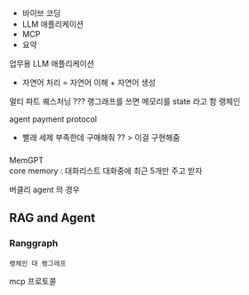 - 바이브 코딩
- LLM 애플리케이션
- MCP
- 요약

업무용 LLM 애플리케이션
- 자연어 처리 = 자연어 이해 + 자연어 생성

멀티 파트 퀘스처닝 ??? 
랭그래프를 쓰면 메모리를 state 라고 함
랭체인

agent payment protocol
- 빨래 세제 부족한데 구매해줘 ?? > 이걸 구현해줌

### 

MemGPT  
core memory : 대화리스트
대화중에 최근 5개만 주고 받자

버클리 agent 의 경우

## RAG and Agent

### Ranggraph


	랭체인 대 랭그레프	

mcp 프로토콜 